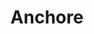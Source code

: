 ---
blog: https://medium.com/anchore
codehost: https://github.com/https://github.com/anchore
facebook: https://facebook.com/anchore
linkedin: https://linkedin.com/company/anchore
logohandle: anchoreio
slack: https://anchorecommunity.slack.com/
sort: anchore
title: Anchore
twitter: https://x.com/anchore
website: https://anchore.io/
---